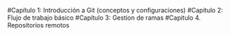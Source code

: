 #Capítulo 1: Introducción a Git (conceptos y configuraciones)
#Capítulo 2: Flujo de trabajo básico
#Capítulo 3: Gestion de ramas
#Capitulo 4. Repositorios remotos
